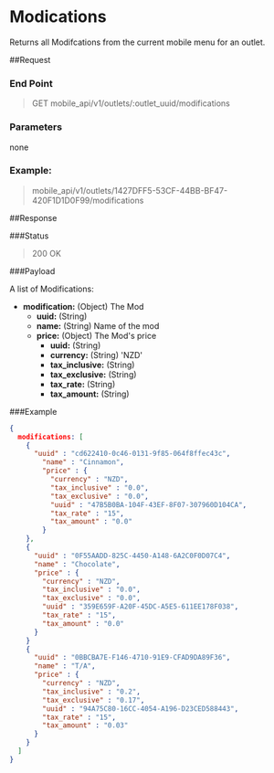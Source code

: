# Modications
Returns all Modifcations  from the current mobile menu for an outlet.

##Request
### End Point
  > GET mobile_api/v1/outlets/:outlet_uuid/modifications

### Parameters

none

### Example:
  > mobile_api/v1/outlets/1427DFF5-53CF-44BB-BF47-420F1D1D0F99/modifications


##Response

###Status
  > 200 OK

###Payload

A list of Modifications:

- **modification:** (Object) The Mod
  - **uuid:** (String)
  - **name:** (String) Name of the mod
  - **price:** (Object) The Mod's price
    - **uuid:** (String)
    - **currency:** (String) 'NZD'
    - **tax_inclusive:** (String)
    - **tax_exclusive:** (String)
    - **tax_rate:** (String)
    - **tax_amount:** (String)


###Example
```json
{
  modifications: [
    {
      "uuid" : "cd622410-0c46-0131-9f85-064f8ffec43c",
        "name" : "Cinnamon",
        "price" : {
          "currency" : "NZD",
          "tax_inclusive" : "0.0",
          "tax_exclusive" : "0.0",
          "uuid" : "47B5B0BA-104F-43EF-8F07-307960D104CA",
          "tax_rate" : "15",
          "tax_amount" : "0.0"
        }
    },
    {
      "uuid" : "0F55AADD-825C-4450-A148-6A2C0F0D07C4",
      "name" : "Chocolate",
      "price" : {
        "currency" : "NZD",
        "tax_inclusive" : "0.0",
        "tax_exclusive" : "0.0",
        "uuid" : "359E659F-A20F-45DC-A5E5-611EE178F038",
        "tax_rate" : "15",
        "tax_amount" : "0.0"
      }
    }
    {
      "uuid" : "0BBCBA7E-F146-4710-91E9-CFAD9DA89F36",
      "name" : "T/A",
      "price" : {
        "currency" : "NZD",
        "tax_inclusive" : "0.2",
        "tax_exclusive" : "0.17",
        "uuid" : "94A75C80-16CC-4054-A196-D23CED588443",
        "tax_rate" : "15",
        "tax_amount" : "0.03"
      }
    }
  ]
}
```
